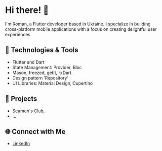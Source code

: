# Hi there! 👋

I'm Roman, a Flutter developer based in Ukraine. I specialize in building cross-platform mobile applications with a focus on creating delightful user experiences.

## 🔧 Technologies & Tools

- Flutter and Dart
- State Management: Provider, Bloc
- Mason, freezed, getIt, rxDart.
- Design pattern 'Repository'
- UI Libraries: Material Design, Cupertino

## 📱 Projects

- Seamen's Club,
- ...

## 🌐 Connect with Me

- [LinkedIn](https://www.linkedin.com/in/roman-kliakhin-298103227/)


